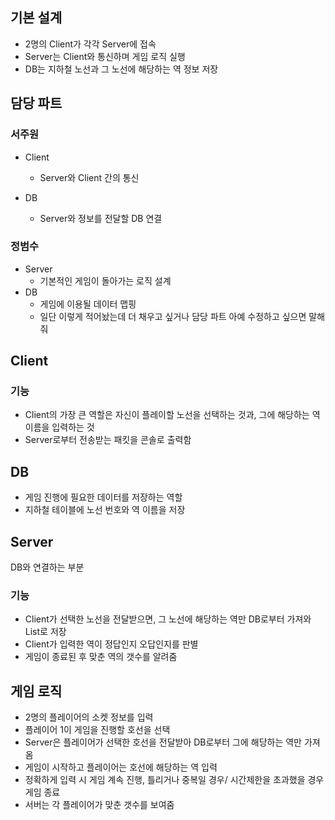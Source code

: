 ## 기본 설계

<p align = "center">
</p>

- 2명의 Client가 각각 Server에 접속
- Server는 Client와 통신하며 게임 로직 실행
- DB는 지하철 노선과 그 노선에 해당하는 역 정보 저장

## 담당 파트

### 서주원
- Client
  - Server와 Client 간의 통신

- DB
  - Server와 정보를 전달할 DB 연결

### 정범수
- Server
  - 기본적인 게임이 돌아가는 로직 설계
- DB
  - 게임에 이용될 데이터 맵핑
  - 일단 이렇게 적어놨는데 더 채우고 싶거나 담당 파트 아예 수정하고 싶으면 말해줘

## Client 

### 기능
- Client의 가장 큰 역할은 자신이 플레이할 노선을 선택하는 것과, 그에 해당하는 역 이름을 입력하는 것
- Server로부터 전송받는 패킷을 콘솔로 출력함

## DB
- 게임 진행에 필요한 데이터를 저장하는 역할
- 지하철 테이블에 노선 번호와 역 이름을 저장

## Server
DB와 연결하는 부분

### 기능
- Client가 선택한 노선을 전달받으면, 그 노선에 해당하는 역만 DB로부터 가져와 List로 저장
- Client가 입력한 역이 정답인지 오답인지를 판별
- 게임이 종료된 후 맞춘 역의 갯수를 알려줌

## 게임 로직
- 2명의 플레이어의 소켓 정보를 입력
- 플레이어 1이 게임을 진행할 호선을 선택
- Server은 플레이어가 선택한 호선을 전달받아 DB로부터 그에 해당하는 역만 가져옴
- 게임이 시작하고 플레이어는 호선에 해당하는 역 입력
- 정확하게 입력 시 게임 계속 진행, 틀리거나 중복일 경우/ 시간제한을 초과했을 경우 게임 종료
- 서버는 각 플레이어가 맞춘 갯수를 보여줌
